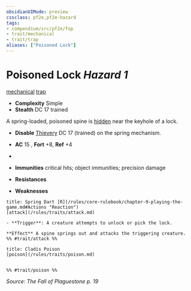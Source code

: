 ```yaml
---
obsidianUIMode: preview
cssclass: pf2e,pf2e-hazard
tags:
- compendium/src/pf2e/fop
- trait/mechanical
- trait/trap
aliases: ["Poisoned Lock"]
---
```

# Poisoned Lock *Hazard 1*  
[mechanical](/rules/traits/mechanical.md)  [trap](/rules/traits/trap.md)  

- **Complexity** Simple
- **Stealth** DC 17 trained  

A spring-loaded, poisoned spine is [hidden](/rules/conditions.md#Hidden) near the keyhole of a lock.

- **Disable** [Thievery](/compendium/skills.md#Thievery) DC 17 (trained) on the spring mechanism.  

- **AC** 15 , **Fort** +8, **Ref** +4
- 
- **Immunities** critical hits; object immunities; precision damage
- **Resistances** 
- **Weaknesses** 
     
```ad-embed-ability
title: Spring Dart [R](/rules/core-rulebook/chapter-9-playing-the-game.md#Actions "Reaction")
[attack](/rules/traits/attack.md)  

- **Trigger**: A creature attempts to unlock or pick the lock.

**Effect** A spine springs out and attacks the triggering creature.  
%% #trait/attack %%
```
```ad-embed-ability
title: Cladis Poison
[poison](/rules/traits/poison.md)  

  
%% #trait/poison %%
```

*Source: The Fall of Plaguestone p. 19*